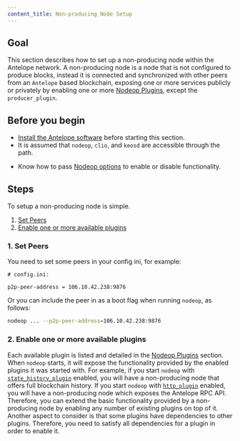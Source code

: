 ```yaml
---
content_title: Non-producing Node Setup
---
```


## Goal

This section describes how to set up a non-producing node within the Antelope network. A non-producing node is a node that is not configured to produce blocks, instead it is connected and synchronized with other peers from an `Antelope` based blockchain, exposing one or more services publicly or privately by enabling one or more [Nodeop Plugins](../../03_plugins/index.md), except the `producer_plugin`.

## Before you begin

* [Install the Antelope software](../../../00_install/index.md) before starting this section.
* It is assumed that `nodeop`, `clio`, and `keosd` are accessible through the path.

[//]: # ( THIS IS A COMMENT NEXT LINK CONTAINS A BROKEN LINK )  
[//]: # (  If you built Antelope using shell scripts, make sure to run the Install Script ../../../00_install/01_build-from-source/01_shell-scripts/03_install-antelope-binaries.md )  

* Know how to pass [Nodeop options](../../02_usage/00_nodeop-options.md) to enable or disable functionality.

## Steps

To setup a non-producing node is simple.

1. [Set Peers](#1-set-peers)
2. [Enable one or more available plugins](#2-enable-one-or-more-available-plugins)

### 1. Set Peers

You need to set some peers in your config ini, for example:

```console
# config.ini:

p2p-peer-address = 106.10.42.238:9876
```

Or you can include the peer in as a boot flag when running `nodeop`, as follows:

```sh
nodeop ... --p2p-peer-address=106.10.42.238:9876
```

### 2. Enable one or more available plugins

Each available plugin is listed and detailed in the [Nodeop Plugins](../../03_plugins/index.md) section. When `nodeop` starts, it will expose the functionality provided by the enabled plugins it was started with. For example, if you start `nodeop` with [`state_history_plugin`](../../03_plugins/state_history_plugin/index.md) enabled, you will have a non-producing node that offers full blockchain history. If you start `nodeop` with [`http_plugin`](../../03_plugins/http_plugin/index.md) enabled, you will have a non-producing node which exposes the Antelope RPC API. Therefore, you can extend the basic functionality provided by a non-producing node by enabling any number of existing plugins on top of it. Another aspect to consider is that some plugins have dependencies to other plugins. Therefore, you need to satisfy all dependencies for a plugin in order to enable it.
